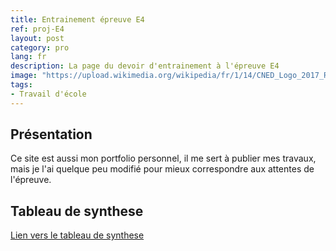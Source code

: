 ```yaml
---
title: Entrainement épreuve E4
ref: proj-E4
layout: post
category: pro
lang: fr
description: La page du devoir d'entrainement à l'épreuve E4
image: "https://upload.wikimedia.org/wikipedia/fr/1/14/CNED_Logo_2017_RGB_Baseline.png"
tags:
- Travail d'école
---
```


## Présentation

Ce site est aussi mon portfolio personnel, il me sert à publier mes travaux, mais je l'ai quelque peu modifié pour mieux correspondre aux attentes de l'épreuve.

## Tableau de synthese

[Lien vers le tableau de synthese](/assets/Tableau_de_Synthese.xlsx)
